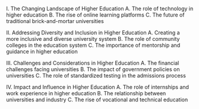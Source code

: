 I. The Changing Landscape of Higher Education
   A. The role of technology in higher education
   B. The rise of online learning platforms
   C. The future of traditional brick-and-mortar universities

II. Addressing Diversity and Inclusion in Higher Education
   A. Creating a more inclusive and diverse university system
   B. The role of community colleges in the education system
   C. The importance of mentorship and guidance in higher education

III. Challenges and Considerations in Higher Education
   A. The financial challenges facing universities
   B. The impact of government policies on universities
   C. The role of standardized testing in the admissions process

IV. Impact and Influence in Higher Education
   A. The role of internships and work experience in higher education
   B. The relationship between universities and industry
   C. The rise of vocational and technical education